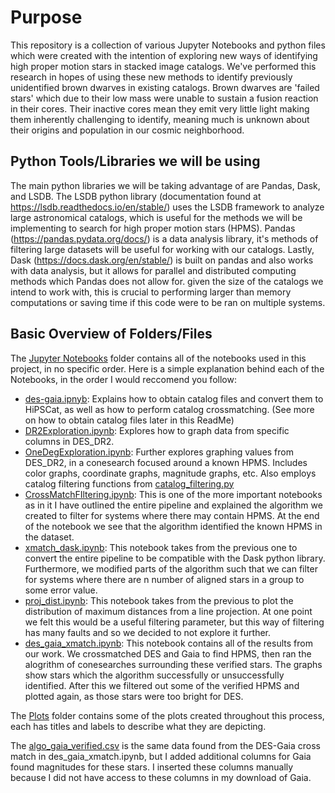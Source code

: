 # Purpose

This repository is a collection of various Jupyter Notebooks and python files which were created with the intention of exploring new ways of identifying high proper
motion stars in stacked image catalogs. We've performed this research in hopes of using these new methods to identify previously unidentified brown dwarves in existing catalogs.
Brown dwarves are 'failed stars' which due to their low mass were unable to sustain a fusion reaction in their cores. Their inactive cores mean they emit very little light 
making them inherently challenging to identify, meaning much is unknown about their origins and population in our cosmic neighborhood.

## Python Tools/Libraries we will be using

The main python libraries we will be taking advantage of are Pandas, Dask, and LSDB. The LSDB python library (documentation found at https://lsdb.readthedocs.io/en/stable/) uses
the LSDB framework to analyze large astronomical catalogs, which is useful for the methods we will be implementing to search for high proper motion stars (HPMS). Pandas 
(https://pandas.pydata.org/docs/) is a data analysis library, it's methods of filtering large datasets will be useful for working with our catalogs. Lastly, Dask 
(https://docs.dask.org/en/stable/) is built on pandas and also works with data analysis, but it allows for parallel and distributed computing methods which Pandas does not allow
for. given the size of the catalogs we intend to work with, this is crucial to performing larger than memory computations or saving time if this code were to be ran on
multiple systems.

## Basic Overview of Folders/Files

The [Jupyter Notebooks](https://github.com/JoaoDPassos/astrophysics/tree/main/Jupyter%20Notebooks) folder contains all of the notebooks used in this project, in no specific
order. Here is a simple explanation behind each of the Notebooks, in the order I would reccomend you follow:
- [des-gaia.ipnyb](https://github.com/JoaoDPassos/astrophysics/blob/main/Jupyter%20Notebooks/des-gaia.ipynb): Explains how to obtain catalog files and convert them to HiPSCat,
as well as how to perform catalog crossmatching. (See more on how to obtain catalog files later in this ReadMe)
- [DR2Exploration.ipynb](https://github.com/JoaoDPassos/astrophysics/blob/main/Jupyter%20Notebooks/DR2Exploration.ipynb): Explores how to graph data from specific columns in
DES_DR2.
- [OneDegExploration.ipynb](https://github.com/JoaoDPassos/astrophysics/blob/main/Jupyter%20Notebooks/OneDegExploration.ipynb): Further explores graphing values from DES_DR2,
in a conesearch focused around a known HPMS. Includes color graphs, coordinate graphs, magnitude graphs, etc. Also employs catalog filtering functions from
[catalog_filtering.py](https://github.com/JoaoDPassos/astrophysics/blob/main/catalog_filtering.py)
- [CrossMatchFIltering.ipynb](https://github.com/JoaoDPassos/astrophysics/blob/main/Jupyter%20Notebooks/CrossMatchFIltering.ipynb): This is one of the more important notebooks
as in it I have outlined the entire pipeline and explained the algorithm we created to filter for systems where there may contain HPMS. At the end of the
notebook we see that the algorithm identified the known HPMS in the dataset.
- [xmatch_dask.ipynb](https://github.com/JoaoDPassos/astrophysics/blob/main/Jupyter%20Notebooks/xmatch_dask.ipynb): This notebook takes from the previous one to convert the
entire pipeline to be compatible with the Dask python library. Furthermore, we modified parts of the algorithm such that we can filter for systems where there are n number of
aligned stars in a group to some error value.
- [proj_dist.ipynb](https://github.com/JoaoDPassos/astrophysics/blob/main/Jupyter%20Notebooks/proj_dist.ipynb): This notebook takes from the previous to plot the distribution
of maximum distances from a line projection. At one point we felt this would be a useful filtering parameter, but this way of filtering has many faults and so we decided to
not explore it further.
- [des_gaia_xmatch.ipynb](https://github.com/JoaoDPassos/astrophysics/blob/main/Jupyter%20Notebooks/des_gaia_xmatch.ipynb): This notebook contains all of the results from
our work. We crossmatched DES and Gaia to find HPMS, then ran the alogrithm of conesearches surrounding these verified stars. The graphs show stars which the algorithm
successfully or unsuccessfully identified. After this we filtered out some of the verified HPMS and plotted again, as those stars were too bright for DES.

The [Plots](https://github.com/JoaoDPassos/astrophysics/tree/main/Plots) folder contains some of the plots created throughout this process, each has titles and labels to 
describe what they are depicting.

The [algo_gaia_verified.csv](https://github.com/JoaoDPassos/astrophysics/blob/main/algo_gaia_verified.csv) is the same data found from the DES-Gaia cross match in 
des_gaia_xmatch.ipynb, but I added additional columns for Gaia found magnitudes for these stars. I inserted these columns manually because I did not have access to these columns
in my download of Gaia.
